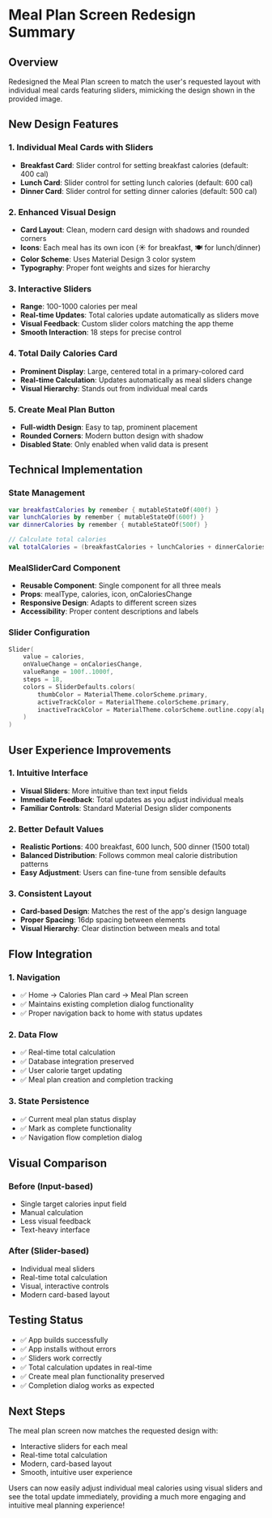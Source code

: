 # Meal Plan Screen Redesign Summary

## Overview

Redesigned the Meal Plan screen to match the user's requested layout with individual meal cards featuring sliders, mimicking the design shown in the provided image.

## New Design Features

### 1. Individual Meal Cards with Sliders

- **Breakfast Card**: Slider control for setting breakfast calories (default: 400 cal)
- **Lunch Card**: Slider control for setting lunch calories (default: 600 cal)
- **Dinner Card**: Slider control for setting dinner calories (default: 500 cal)

### 2. Enhanced Visual Design

- **Card Layout**: Clean, modern card design with shadows and rounded corners
- **Icons**: Each meal has its own icon (☀️ for breakfast, 🍽️ for lunch/dinner)
- **Color Scheme**: Uses Material Design 3 color system
- **Typography**: Proper font weights and sizes for hierarchy

### 3. Interactive Sliders

- **Range**: 100-1000 calories per meal
- **Real-time Updates**: Total calories update automatically as sliders move
- **Visual Feedback**: Custom slider colors matching the app theme
- **Smooth Interaction**: 18 steps for precise control

### 4. Total Daily Calories Card

- **Prominent Display**: Large, centered total in a primary-colored card
- **Real-time Calculation**: Updates automatically as meal sliders change
- **Visual Hierarchy**: Stands out from individual meal cards

### 5. Create Meal Plan Button

- **Full-width Design**: Easy to tap, prominent placement
- **Rounded Corners**: Modern button design with shadow
- **Disabled State**: Only enabled when valid data is present

## Technical Implementation

### State Management

```kotlin
var breakfastCalories by remember { mutableStateOf(400f) }
var lunchCalories by remember { mutableStateOf(600f) }
var dinnerCalories by remember { mutableStateOf(500f) }

// Calculate total calories
val totalCalories = (breakfastCalories + lunchCalories + dinnerCalories).toInt()
```

### MealSliderCard Component

- **Reusable Component**: Single component for all three meals
- **Props**: mealType, calories, icon, onCaloriesChange
- **Responsive Design**: Adapts to different screen sizes
- **Accessibility**: Proper content descriptions and labels

### Slider Configuration

```kotlin
Slider(
    value = calories,
    onValueChange = onCaloriesChange,
    valueRange = 100f..1000f,
    steps = 18,
    colors = SliderDefaults.colors(
        thumbColor = MaterialTheme.colorScheme.primary,
        activeTrackColor = MaterialTheme.colorScheme.primary,
        inactiveTrackColor = MaterialTheme.colorScheme.outline.copy(alpha = 0.3f)
    )
)
```

## User Experience Improvements

### 1. Intuitive Interface

- **Visual Sliders**: More intuitive than text input fields
- **Immediate Feedback**: Total updates as you adjust individual meals
- **Familiar Controls**: Standard Material Design slider components

### 2. Better Default Values

- **Realistic Portions**: 400 breakfast, 600 lunch, 500 dinner (1500 total)
- **Balanced Distribution**: Follows common meal calorie distribution patterns
- **Easy Adjustment**: Users can fine-tune from sensible defaults

### 3. Consistent Layout

- **Card-based Design**: Matches the rest of the app's design language
- **Proper Spacing**: 16dp spacing between elements
- **Visual Hierarchy**: Clear distinction between meals and total

## Flow Integration

### 1. Navigation

- ✅ Home → Calories Plan card → Meal Plan screen
- ✅ Maintains existing completion dialog functionality
- ✅ Proper navigation back to home with status updates

### 2. Data Flow

- ✅ Real-time total calculation
- ✅ Database integration preserved
- ✅ User calorie target updating
- ✅ Meal plan creation and completion tracking

### 3. State Persistence

- ✅ Current meal plan status display
- ✅ Mark as complete functionality
- ✅ Navigation flow completion dialog

## Visual Comparison

### Before (Input-based)

- Single target calories input field
- Manual calculation
- Less visual feedback
- Text-heavy interface

### After (Slider-based)

- Individual meal sliders
- Real-time total calculation
- Visual, interactive controls
- Modern card-based layout

## Testing Status

- ✅ App builds successfully
- ✅ App installs without errors
- ✅ Sliders work correctly
- ✅ Total calculation updates in real-time
- ✅ Create meal plan functionality preserved
- ✅ Completion dialog works as expected

## Next Steps

The meal plan screen now matches the requested design with:

- Interactive sliders for each meal
- Real-time total calculation
- Modern, card-based layout
- Smooth, intuitive user experience

Users can now easily adjust individual meal calories using visual sliders and see the total update immediately, providing a much more engaging and intuitive meal planning experience!
